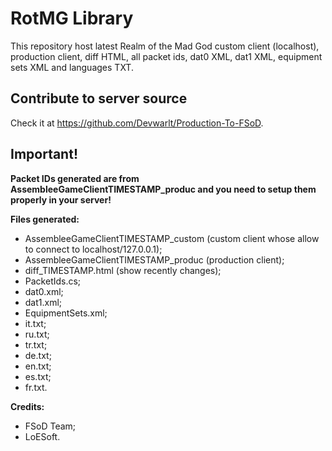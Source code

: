 # RotMG Library
This repository host latest Realm of the Mad God custom client (localhost), production client, diff HTML, all packet ids, dat0 XML, dat1 XML, equipment sets XML and languages TXT.

## Contribute to server source
Check it at https://github.com/Devwarlt/Production-To-FSoD.

## Important!
**Packet IDs generated are from AssembleeGameClientTIMESTAMP_produc and you need to setup them properly in your server!**

**Files generated:**
- AssembleeGameClientTIMESTAMP_custom (custom client whose allow to connect to localhost/127.0.0.1);
- AssembleeGameClientTIMESTAMP_produc (production client);
- diff_TIMESTAMP.html (show recently changes);
- PacketIds.cs;
- dat0.xml;
- dat1.xml;
- EquipmentSets.xml;
- it.txt;
- ru.txt;
- tr.txt;
- de.txt;
- en.txt;
- es.txt;
- fr.txt.

**Credits:**
- FSoD Team;
- LoESoft.

